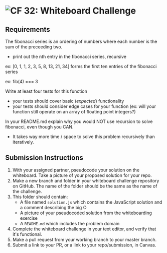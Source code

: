 ![CF](https://camo.githubusercontent.com/70edab54bba80edb7493cad3135e9606781cbb6b/687474703a2f2f692e696d6775722e636f6d2f377635415363382e706e67) 32: Whiteboard Challenge
===

## Requirements
The fibonacci series is an ordering of numbers where each number is the sum of the preceeding two.
* print out the nth entry in the fibonacci series, recursive

ex: [0, 1, 1, 2, 3, 5, 8, 13, 21, 34] forms the first ten entries of the fibonacci series

ex: fib(4) === 3

Write at least four tests for this function
* your tests should cover basic (*expected*) functionality
* your tests should consider edge cases for your function (ex: will your function still operate on an array of floating point integers?)

In your README.md explain why you would NOT use recursion to solve fibonacci, even though you CAN. 
* It takes way more time / space to solve this problem recursively than iteratively.

## Submission Instructions

1. With your assigned partner, pseudocode your solution on the whiteboard. Take a picture of your proposed solution for your repo.
1. Make a new branch and folder in your whiteboard challenge repository on GitHub. The name of the folder should be the same as the name of the challenge.
1. This folder should contain:
	- A file named `solution.js` which contains the JavaScript solution and a comment describing the big O
	- A picture of your pseudocoded solution from the whiteboarding exercise
	- A `README.md` which includes the problem domain
1. Complete the whiteboard challenge in your text editor, and verify that it's functional.
1. Make a pull request from your working branch to your master branch.
1. Submit a link to your PR, or a link to your repo/submission, in Canvas.